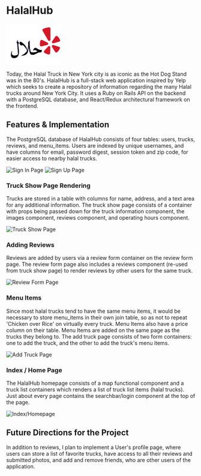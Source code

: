 # HalalHub

![HalalHub Logo](/docs/halalhub-logo.png)

Today, the Halal Truck in New York city is as iconic as the Hot Dog Stand was in the 80's. HalalHub is a full-stack web application inspired by Yelp which seeks to create a repository of information regarding the many Halal trucks around New York City. It uses a Ruby on Rails API on the backend with a PostgreSQL database, and React/Redux architectural framework on the frontend.

## Features & Implementation

The PostgreSQL database of HalalHub consists of four tables: users, trucks, reviews, and menu_items. Users are indexed by unique usernames, and have columns for email, password digest, session token and zip code, for easier access to nearby halal trucks.

![Sign In Page](/docs/wireframes/sign-in-page.png)
![Sign Up Page](/docs/wireframes/sign-up-page.png)

### Truck Show Page Rendering

Trucks are stored in a table with columns for name, address, and a text area for any additional information. The truck show page consists of a container with props being passed down for the truck information component, the images component, reviews component, and operating hours component.

![Truck Show Page](/docs/wireframes/truck-show-page.png)

### Adding Reviews

Reviews are added by users via a review form container on the review form page. The review form page also includes a reviews component (re-used from truck show page) to render reviews by other users for the same truck.

![Review Form Page](/docs/wireframes/review-form.png)

### Menu Items

Since most halal trucks tend to have the same menu items, it would be necessary to store menu_items in their own join table, so as not to repeat 'Chicken over Rice' on virtually every truck. Menu Items also have a price column on their table. Menu Items are added on the same page as the trucks they belong to. The add truck page consists of two form containers: one to add the truck, and the other to add the truck's menu items.

![Add Truck Page](/docs/wireframes/add-truck-page.png)


### Index / Home Page

The HalalHub homepage consists of a map functional component and a truck list containers which renders a list of truck list items (halal trucks). Just about every page contains the searchbar/login component at the top of the page.

![Index/Homepage](/docs/wireframes/index-home-page.png)

## Future Directions for the Project

In addition to reviews, I plan to implement a User's profile page, where users can store a list of favorite trucks, have access to all their reviews and submitted photos, and add and remove friends, who are other users of the application.
